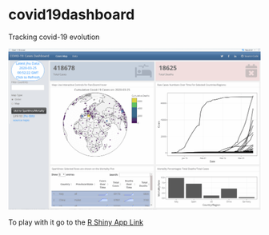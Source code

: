 # covid19dashboard
Tracking covid-19 evolution

![dashboard](./dashboard.gif)

To play with it go to the <a href="https://pharmacometrics.shinyapps.io/covid19cases/" target="_blank">R Shiny App Link </a>
